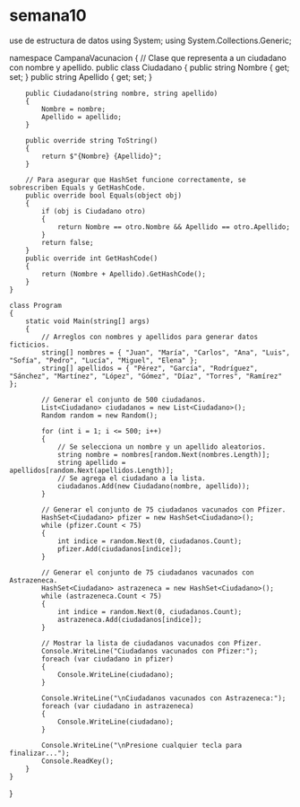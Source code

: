 # semana10


use de estructura de datos
using System;
using System.Collections.Generic;

namespace CampanaVacunacion
{
    // Clase que representa a un ciudadano con nombre y apellido.
    public class Ciudadano
    {
        public string Nombre { get; set; }
        public string Apellido { get; set; }

        public Ciudadano(string nombre, string apellido)
        {
            Nombre = nombre;
            Apellido = apellido;
        }

        public override string ToString()
        {
            return $"{Nombre} {Apellido}";
        }

        // Para asegurar que HashSet funcione correctamente, se sobrescriben Equals y GetHashCode.
        public override bool Equals(object obj)
        {
            if (obj is Ciudadano otro)
            {
                return Nombre == otro.Nombre && Apellido == otro.Apellido;
            }
            return false;
        }
        public override int GetHashCode()
        {
            return (Nombre + Apellido).GetHashCode();
        }
    }

    class Program
    {
        static void Main(string[] args)
        {
            // Arreglos con nombres y apellidos para generar datos ficticios.
            string[] nombres = { "Juan", "María", "Carlos", "Ana", "Luis", "Sofía", "Pedro", "Lucía", "Miguel", "Elena" };
            string[] apellidos = { "Pérez", "García", "Rodríguez", "Sánchez", "Martínez", "López", "Gómez", "Díaz", "Torres", "Ramírez" };

            // Generar el conjunto de 500 ciudadanos.
            List<Ciudadano> ciudadanos = new List<Ciudadano>();
            Random random = new Random();

            for (int i = 1; i <= 500; i++)
            {
                // Se selecciona un nombre y un apellido aleatorios.
                string nombre = nombres[random.Next(nombres.Length)];
                string apellido = apellidos[random.Next(apellidos.Length)];
                // Se agrega el ciudadano a la lista.
                ciudadanos.Add(new Ciudadano(nombre, apellido));
            }

            // Generar el conjunto de 75 ciudadanos vacunados con Pfizer.
            HashSet<Ciudadano> pfizer = new HashSet<Ciudadano>();
            while (pfizer.Count < 75)
            {
                int indice = random.Next(0, ciudadanos.Count);
                pfizer.Add(ciudadanos[indice]);
            }

            // Generar el conjunto de 75 ciudadanos vacunados con Astrazeneca.
            HashSet<Ciudadano> astrazeneca = new HashSet<Ciudadano>();
            while (astrazeneca.Count < 75)
            {
                int indice = random.Next(0, ciudadanos.Count);
                astrazeneca.Add(ciudadanos[indice]);
            }

            // Mostrar la lista de ciudadanos vacunados con Pfizer.
            Console.WriteLine("Ciudadanos vacunados con Pfizer:");
            foreach (var ciudadano in pfizer)
            {
                Console.WriteLine(ciudadano);
            }

            Console.WriteLine("\nCiudadanos vacunados con Astrazeneca:");
            foreach (var ciudadano in astrazeneca)
            {
                Console.WriteLine(ciudadano);
            }

            Console.WriteLine("\nPresione cualquier tecla para finalizar...");
            Console.ReadKey();
        }
    }
}
